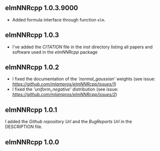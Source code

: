 ## elmNNRcpp 1.0.3.9000

* Added formula interface through function `elm`.

## elmNNRcpp 1.0.3

* I've added the *CITATION* file in the *inst* directory listing all papers and software used in the *elmNNRcpp* package


## elmNNRcpp 1.0.2

* I fixed the documentation of the *'normal_gaussian'* weights (see issue: *https://github.com/mlampros/elmNNRcpp/issues/1*)
* I fixed the *'uniform_negative'* distribution (see issue: *https://github.com/mlampros/elmNNRcpp/issues/2*)


## elmNNRcpp 1.0.1

I added the *Github repository Url* and the *BugReports Url* in the DESCRIPTION file.


## elmNNRcpp 1.0.0

